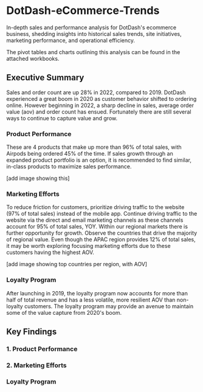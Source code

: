 # DotDash-eCommerce-Trends
In-depth sales and performance analysis for DotDash's ecommerce business, shedding insights into historical sales trends, site initiatives, marketing performance, and operational efficiency.

The pivot tables and charts outlining this analysis can be found in the attached workbooks.

## Executive Summary
Sales and order count are up 28% in 2022, compared to 2019. DotDash experienced a great boom in 2020 as customer behavior shifted to ordering online. However beginning in 2022, a sharp decline in sales, average order value (aov) and order count has ensued. Fortunately there are still several ways to continue to capture value and grow.

### Product Performance
These are 4 products that make up more than 96% of total sales, with Airpods being ordered 45% of the time. If sales growth through an expanded product portfolio is an option, it is recommended to find similar, in-class products to maximize sales performance.

[add image showing this]


### Marketing Efforts
To reduce friction for customers, prioritize driving traffic to the website (97% of total sales) instead of the mobile app. Continue driving traffic to the website via the direct and email marketing channels as these channels account for 95% of total sales, YOY. Within our regional markets there is further opportunity for growth. Observe the countries that drive the majority of regional value. Even though the APAC region provides 12% of total sales, it may be worth exploring focusing marketing efforts due to these customers having the highest AOV.

[add image showing top countries per region, with AOV]


### Loyalty Program
After launching in 2019, the loyalty program now accounts for more than half of total revenue and has a less volatile, more resilient AOV than non-loyalty customers. The loyalty program may provide an avenue to maintain some of the value capture from 2020's boom.




## Key Findings

### 1. Product Performance


### 2. Marketing Efforts


### Loyalty Program

